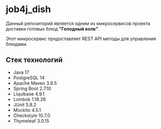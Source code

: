 # job4j_dish

Данный репозиторий является одним из микросервисов проекта доставки готовых блюд **"Голодный волк"**.  

Этот микросервис предоставляет REST API методы для управления блюдами.

## Стек технологий
* Java 17
* PostgreSQL 14
* Apache Maven 3.8.5
* Spring Boot 2.7.10
* Liquibase 4.9.1
* Lombok 1.18.26
* JUnit 5.8.2
* Mockito 4.5.1
* Checkstyle 10.7.0
* Thymeleaf 3.0.15